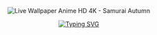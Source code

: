 <div style="text-align: center;">
  <img src="https://github.com/user-attachments/assets/66f27289-867b-4978-97b7-a39b2c5b0f70" alt="Live Wallpaper Anime HD 4K - Samurai Autumn" />
</div>

<p align="center">
  <a href="https://git.io/typing-svg">
    <img src="https://readme-typing-svg.herokuapp.com?font=Poppins&size=36&pause=900&color=0000FF&center=true&vCenter=true&width=800&height=60&lines=Hello!;I'm+Muhamad+Iqbal+Al+Kautsar.;Student+Developer+at+Esa+Unggul+University.;Passionate+about+Code+%26+Math.;Welcome+to+my+GitHub+profile!" alt="Typing SVG" />
  </a>
</p>
